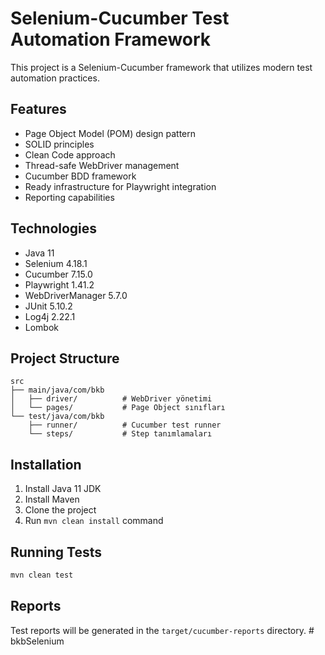 # Selenium-Cucumber Test Automation Framework

This project is a Selenium-Cucumber framework that utilizes modern test automation practices.

## Features

- Page Object Model (POM) design pattern
- SOLID principles
- Clean Code approach
- Thread-safe WebDriver management
- Cucumber BDD framework
- Ready infrastructure for Playwright integration
- Reporting capabilities

## Technologies

- Java 11
- Selenium 4.18.1
- Cucumber 7.15.0
- Playwright 1.41.2
- WebDriverManager 5.7.0
- JUnit 5.10.2
- Log4j 2.22.1
- Lombok

## Project Structure

```
src
├── main/java/com/bkb
│   ├── driver/          # WebDriver yönetimi
│   └── pages/           # Page Object sınıfları
└── test/java/com/bkb
    ├── runner/          # Cucumber test runner
    └── steps/           # Step tanımlamaları
```

## Installation

1. Install Java 11 JDK
2. Install Maven
3. Clone the project
4. Run `mvn clean install` command

## Running Tests

```bash
mvn clean test
```

## Reports

Test reports will be generated in the `target/cucumber-reports` directory. #   b k b S e l e n i u m  
 